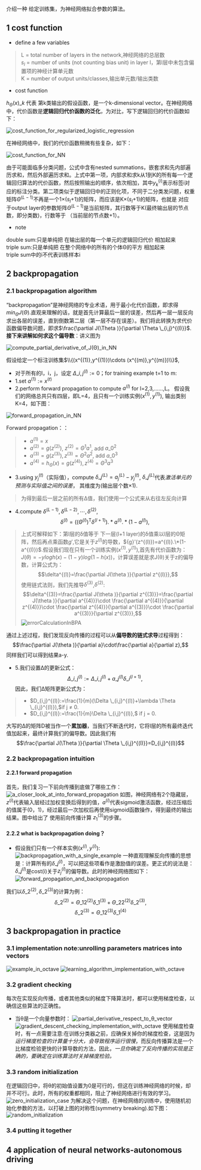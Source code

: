 介绍一种 给定训练集，为神经网络拟合参数的算法。
## 1 cost function
+ define a few variables

> L = total number of layers in the network,神经网络的总层数<br>
> $s_{l}$ = number of units (not counting bias unit) in layer l，第l层中未包含偏置项的神经计算单元数<br>
> K = number of output units/classes,输出单元数/输出类数
+ cost function

$h_{\Theta }(x)\_{k}$  代表 第k类输出的假设函数，是一个k-dimensional vector。在神经网络中，代价函数是**逻辑回归代价函数的泛化**，为对比，写下逻辑回归的代价函数如下：

![cost_function_for_regularized_logistic_regression](https://github.com/Vita112/machine_learning/blob/master/machine_learning%20from%20stanford%20by%20Andrew%20Ng/img/cost_function_for_regularized_logistic_regression.png)

在神经网络中，我们的代价函数稍微有些复杂，如下：

![cost_function_for_NN](https://github.com/Vita112/machine_learning/blob/master/machine_learning%20from%20stanford%20by%20Andrew%20Ng/img/cost_function_for_NN.png)

由于可能面临多分类问题，公式中含有nested summations，嵌套求和先内部遍历求和，然后外部遍历求和。上式中第一项，内部求和求k从1到K的所有每一个逻辑回归算法的代价函数，然后按照输出的顺序，依次相加，其中$y_{k}^{(i)}$表示标签i对应的标注分类。第二项类似于逻辑回归中的正则化项，不同于二分类发问题，权重矩阵$\Theta ^{(L-1)}$不再是一个1×($s_{l}$+1)的矩阵，而应该是K×($s_{l}$+1)的矩阵，也就是 对应
于output layer的参数矩阵$\Theta ^{(L-1)}$是当前矩阵，其行数等于K(最终输出层的节点数，即分类数)，行数等于 （当前层的节点数+1）。
+ note

double sum:只是单纯把 在输出层的每一个单元的逻辑回归代价 相加起来<br>
triple sum:只是单纯把 在整个网络中的所有的个体Θ的平方 相加起来<br>
triple sum中的i不代表训练样本i
## 2 backpropagation
### 2.1 backpropagation algorithm
“backpropagation”是神经网络的专业术语，用于最小化代价函数，即求得$min_{\Theta }J(\Theta )$.直观来理解的话，就是首先计算最后一层的误差，然后再一层一层反向求出各层的误差，直到倒数第二层（第一层不存在误差）。我们将此转换为求代价函数偏导数问题，即求$\frac{\partial J(\Theta )}{\partial \Theta \_{i,j}^{(l)}}$.**接下来讲解如何求这个偏导数**：讲义图为

![compute_partial_derivative_of_J(Θ)_in_NN](https://github.com/Vita112/machine_learning/blob/master/machine_learning%20from%20stanford%20by%20Andrew%20Ng/img/compute_partial_derivative_of_J(%CE%98)_in_NN.png) 

假设给定一个标注训练集$\\{(x^{(1)},y^{(1)})\cdots (x^{(m)},y^{(m)})\\}$,
+ 对于所有的l，i，j，设定 $\Delta \_{i,j}^{(l)}:= 0$；for training example t=1 to m:
+ 1.set $a^{(1)}:=x^{(t)}$
+ 2.perform forward propagation to compute $a^{(l)}$ for l=2,3,……,L。
假设我们的网络总共只有四层，即L=4，且只有一个训练实例($x^{(1)},y^{(1)}$), 输出类别K=4，如下图：

![forward_propagation_in_NN](https://github.com/Vita112/machine_learning/blob/master/machine_learning%20from%20stanford%20by%20Andrew%20Ng/img/forward_propagation_in_NN.png)

Forward propagation：：
>+ $a^{(1)} =x$
>+ $a^{(2)}= g(z^{(2)})$,  $z^{(2)}=\Theta ^{1}a^{1}$,  add $a\_{0}^{2}$
>+ $a^{(3)}= g(z^{(3)}),  z^{(3)}=\Theta ^{2}a^{2}$,  add $a\_{0}^{3}$
>+ $a^{(4)}= h_{\Theta }(x)=g(z^{(4)}),  z^{(4)}=\Theta ^{3}a^{3}$
+ 3.using $y_{j}^{(t)}$（实际值），compute $\delta \_{j}^{(L)}=a_{j}^{(L)}-y_{j}^{(t)}$, $\delta \_{j}^{(L)}$代表*激活单元的预测与实际值之间的误差*， 其维度为(输出层个数×1).
> 为得到最后一层之前的所有Δ值，我们使用一个公式来从右往左反向计算
+ 4.compute $\delta ^{(L-1)},\delta ^{(L-2)},\cdots ,\delta ^{(2)}$,
    $$\delta ^{(l)}=((\Theta ^{(l)})^\mathrm{T}\delta ^{(l+1)}).\ast a^{(l)}.\ast (1-a^{(l)}),$$
> 上式可解释如下：第l层的δ值等于 下一层(l+1 layer)的δ值乘以l层的Θ矩阵，然后再点乘函数${g}'$,它是关于$z^{(l)}$的导数，${g}'(z^{(l)})=a^{(l)}.\*(1-a^{(l)})$.假设我们现在只有一个训练实例($x^{(1)},y^{(1)}$),首先有代价函数为：
$J(\theta )=-ylogh(x)-(1-y)log(1-h(x))$，计算误差就是求J(θ)关于z的偏导数，计算公式为：
$$\delta^{(l)}=\frac{\partial J(\theta )}{\partial z^{(l)}},$$ 使用链式法则，我们先推导$\delta^{(3)}$,$\delta^{(2)}$:
$$\delta^{(3)}=\frac{\partial J(\theta )}{\partial z^{(3)}}=\frac{\partial J(\theta )}{\partial a^{(4)}}\cdot \frac{\partial a^{(4)}}{\partial z^{(4)}}\cdot \frac{\partial z^{(4)}}{\partial a^{(3)}}\cdot \frac{\partial a^{(3)}}{\partial z^{(3)}},$$
![errorCalculationInBPA](https://github.com/Vita112/machine_learning/blob/master/machine_learning%20from%20stanford%20by%20Andrew%20Ng/img/errorCalculationInBPA.png)

通过上述过程，我们发现反向传播的过程可以从**偏导数的链式求导**过程得到：
$$\frac{\partial J(\theta )}{\partial a}\cdot\frac{\partial a}{\partial z},$$同样我们可以得到结果a-y.
+ 5.我们设置Δ的更新公式：
$$\Delta \_{i,j}^{(l)}:=\Delta \_{i,j}^{(l)} + a\_{j}^{(l)}\delta \_{i}^{(l+1)},$$ 
因此，我们Δ矩阵更新公式为：
>+ $D_{i,j}^{(l)}:=\frac{1}{m}(\Delta \_{i,j}^{(l)}+\lambda \Theta \_{i,j}^{(l)}),$if j ≠ 0.
>+ $D_{i,j}^{(l)}:=\frac{1}{m}\Delta \_{i,j}^{(l)},$ if j = 0.

大写的Δ的矩阵D被当作一个**累加器**，当我们不断迭代时，它将l层的所有最终迭代值加起来，最终计算我们的偏导数。因此我们有
$$\frac{\partial J(\Theta )}{\partial \Theta \_{i,j}^{(l)}}=D_{i,j}^{(l)}$$


### 2.2 backpropagation intuition 
#### 2.2.1 forward propagation
首先，我们复习一下前向传播到底做了哪些工作：
![a_closer_look_at_into_forward_propagation](https://github.com/Vita112/machine_learning/blob/master/machine_learning%20from%20stanford%20by%20Andrew%20Ng/img/a_closer_look_at_into_forward_propagation.png)
如图，神经网络有2个隐藏层，$z^(i)$代表输入层经过加权变换后得到的值，$a^(i)$代表sigmoid激活函数，经过压缩后的值属于(0，1)，经过最后一次加权后再使用sigmoid函数操作，得到最终的输出结果。图中给出了 使用前向传播计算 $z_{1}^{(3)}$的步骤。
#### 2.2.2 what is backpropagation doing？
+ 假设我们只有一个样本实例($x^{(i)},y^{(i)}$):
![backpropagation_with_a_single_example](https://github.com/Vita112/machine_learning/blob/master/machine_learning%20from%20stanford%20by%20Andrew%20Ng/img/backpropagation_with_a_single_example.png)
一种直观理解反向传播的思想是：计算所有的$\delta \_{j}^{(l)}$，可以把这些项看作是激励值的误差。更正式的说法是：$\delta \_{j}^{(l)}$是cost(i)关于$z_{j}^{(l)}$的偏导数。此时的神经网络图如下：
![forward_propagation_and_backpropagation](https://github.com/Vita112/machine_learning/blob/master/machine_learning%20from%20stanford%20by%20Andrew%20Ng/img/forward_propagation_and_backpropagation.png)

我们以$\delta \_{2}^{(2)},\delta \_{2}^{(3)}$的计算为例：$$\delta \_{2}^{(2)}=\Theta \_{12}^{(2)}\delta \_{1}^{(3)}+\Theta \_{22}^{(2)}\delta \_{2}^{(3)},$$
$$\delta \_{2}^{(3)}=\Theta \_{12}^{(3)}\delta \_{1}^{(4)}$$
## 3 backpropagation in practice
### 3.1 implementation note:unrolling parameters matrices into vectors
![example_in_octave](https://github.com/Vita112/machine_learning/blob/master/machine_learning%20from%20stanford%20by%20Andrew%20Ng/img/example_in_octave.png)
![learning_algorithm_implementation_with_octave](https://github.com/Vita112/machine_learning/blob/master/machine_learning%20from%20stanford%20by%20Andrew%20Ng/img/learning_algorithm_implementation_with_octave.png)
### 3.2 gradient checking
每次在实现反向传播，或者其他类似的梯度下降算法时，都可以使用梯度检查，以确信这些算法的正确性。
+ 当θ是一个向量参数时：
 ![partial_derivative_respect_to_θ_vector](https://github.com/Vita112/machine_learning/blob/master/machine_learning%20from%20stanford%20by%20Andrew%20Ng/img/partial_derivative_respect_to_%CE%B8_vector.png)
 ![gradient_descent_checking_implementation_with_octave](https://github.com/Vita112/machine_learning/blob/master/machine_learning%20from%20stanford%20by%20Andrew%20Ng/img/gradient_descent_checking_implementation_with_octave.png)
 使用梯度检查时，有一点需要注意:在训练分类器之前，应确保关掉你的梯度检查，这是因为*运行梯度检查的计算量十分大，会导致程序运行很慢*，而反向传播算法是一个比梯度检验更快的计算导数的方法，因此，*一旦你确定了反向传播的实现是正确的，要确定在训练算法时关掉梯度检验。*
### 3.3 random initialization
在逻辑回归中，将θ的初始值设置为0是可行的，但这在训练神经网络的时候，却并不可行。此时，所有的权重都相同，阻止了神经网络进行有效的学习。
![zero_initialization_case](https://github.com/Vita112/machine_learning/blob/master/machine_learning%20from%20stanford%20by%20Andrew%20Ng/img/zero_initialization_case.png)
为解决这个问题，在神经网络的训练中，使用随机初始化参数的方法，以打破上图的对称性(symmetry breaking).如下图：
![random_initialization](https://github.com/Vita112/machine_learning/blob/master/machine_learning%20from%20stanford%20by%20Andrew%20Ng/img/random_initialization.png)
### 3.4 putting it together

## 4 application of neural networks-autonomous driving
